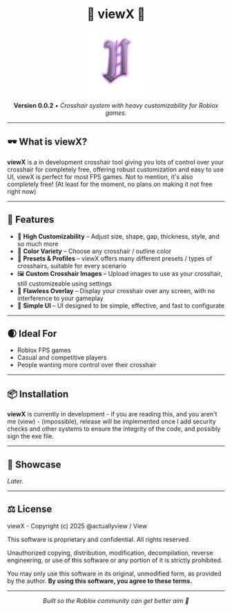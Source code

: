 <h1 align="center">🎯 viewX 🎯</h1>
<p align="center">
  <img src="images/viewX.png" alt="viewX Logo" width="150"/>
</p>

<p align="center">
  <b>Version 0.0.2</b> &bull; <i>Crosshair system with heavy customizability for Roblox games.</i>
</p>

---

## 🕶️ What is viewX?

**viewX** is a in development crosshair tool giving you lots of control over your crosshair for completely free, offering robust customization and easy to use UI, viewX is perfect for most FPS games. Not to mention, it's also completely free! (At least for the moment, no plans on making it not free right now)

---

## 🌌 Features

- 🎯 **High Customizability** – Adjust size, shape, gap, thickness, style, and so much more
- 🎨 **Color Variety** – Choose any crosshair / outline color
- 💾 **Presets & Profiles** – viewX offers many different presets / types of crosshairs, suitable for every scenario
- 🖼️ **Custom Crosshair Images** – Upload images to use as your crosshair, still customizeable using settings
- 🔄 **Flawless Overlay** – Display your crosshair over any screen, with no interference to your gameplay
- 🧩 **Simple UI** – UI designed to be simple, effective, and fast to configurate

---

## 🌒 Ideal For

- Roblox FPS games
- Casual and competitive players
- People wanting more control over their crosshair

---

## 📦 Installation

**viewX** is currently in development - if you are reading this, and you aren't me (view) - (impossible), release will be implemented once I add security checks and other systems to ensure the integrity of the code, and possibly sign the exe file.

---

## 📌 Showcase

*Later.*

---

## ⚖️ License

viewX - Copyright (c) 2025 @actuallyview / View

This software is proprietary and confidential. All rights reserved.

Unauthorized copying, distribution, modification, decompilation, reverse engineering, or use of this software or any portion of it is strictly prohibited.

You may only use this software in its original, unmodified form, as provided by the author. **By using this software, you agree to these terms.**

---

<p align="center">
  <i>Built so the Roblox community can get better aim 🎯</i>
</p>
